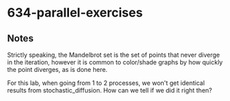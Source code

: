 # 634-parallel-exercises

## Notes

Strictly speaking, the Mandelbrot set is the set of points that never diverge in the iteration, however it is common to color/shade graphs by how quickly the point diverges, as is done here.

For this lab, when going from 1 to 2 processes, we won't get identical results from stochastic_diffusion. How can we tell if we did it right then?
